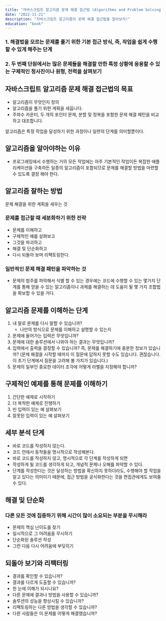 ```yaml
---
title: "자바스크립트 알고리즘 문제 해결 접근법 (Algorithms and Problem Solving Patterns)"
date: "2022-11-21"
description: "자바스크립트 알고리즘의 문제 해결 접근법을 알아보자!"
education: "book"
---
```


### 1. 해결법을 모르는 문제를 풀기 위한 기본 접근 방식, 즉, 작업을 쉽게 수행 할 수 있게 해주는 단계

### 2. 두 번째 단원에서는 많은 문제들을 해결할 만한 특정 상황에 응용할 수 있는 구체적인 청사진이나 원형, 전력을 살펴보기

## 자바스크립트 알고리즘 문제 해결 접근법의 목표

- 알고리즘이 무엇인지 정의
- 알고리즘을 풀기 위한 계획을 세웁니다.
- 주파수 카운터, 두 개의 포인터 문제, 분할 및 정복을 포함한 문제 해결 패턴을 비교하고 대조합니다.

알고리즘은 특정 작업을 달성하기 위한 과정이나 일련의 단계를 의미할뿐이다.

## 알고리즘을 알아야하는 이유

- 프로그래밍에서 수행하는 거의 모든 작업에는 아주 기본적인 작업이든 복잡한 애플리케이션을 구축하든 일종의 알고리즘이 포함되므로 문제를 해결할 방법을 마련할 수 있도록 결정 해야 한다.

## 알고리즘 잘하는 방법

문제 해결을 위한 계획을 세우는 것

### 문제를 접근할 때 세분화하기 위한 전략

- 문제를 이해하고
- 구체적인 예를 살펴보고
- 그것을 파괴하고
- 해결 및 단순화하고
- 다시 되돌아 보며 리팩토링한다.

### 일반적인 문제 해결 패턴을 파악하는 것

- 문제의 범주를 파악해서 식별 할 수 있는 경우에는 코드에 수행할 수 있는 몇가지 단계를 통해 얻을 수 있는 알고리즘이나 과제를 해결하는 데 도움이 될 몇 가지 조합법을 확보할 수 있을 거다.

## 알고리즘 문제를 이해하는 단계

1. 내 말로 문제를 다시 말할 수 있습니까?
   - 나만의 방식으로 문제를 이해하고 설명할 수 있는지
2. 문제에 들어가는 입력은 무엇입니까?
3. 문제에 대한 솔루션에서 나와야 하는 결과는 무엇입니까?
4. 입력에서 출력을 결정할 수 있습니까? 즉, 문제를 해결하기에 충분한 정보가 있습니까? (문제 해결을 시작할 때까지 이 질문에 답하지 못할 수도 있습니다. 괜찮습니다. 이 초기 단계에서 질문을 고려해 볼 가치가 있습니다.)
5. 문제의 일부인 중요한 데이터 조각에 어떻게 라벨을 지정해야 합니까?

## 구제적인 예제를 통해 문제를 이해하기

1. 간단한 예제로 시작하기
2. 더 복작한 예제로 진행하기
3. 빈 입력이 있는 예 살펴보기
4. 잘못된 입력이 있는 예 살펴보기

## 세부 분석 단계

- 바로 코드를 작성하지 않는다.
- 코드 안에서 동작들을 명시적으로 작성해본다.
- 바로 코드를 작성하지 않고, 명시적으로 각 단계를 작성하게 되면
- 작성하게 될 코드를 생각하게 되고, 개념적 문제나 오해를 파악할 수 있다.
- 단계를 작성한다는 것은 달성하는 방법을 확신하지 못하더라도, 수행해야 할 작업을 알고 있다는 의미이기 때문에, 접근 방법을 공식화한다는 것을 면접관에게도 보여줄 수 있다.

## 해결 및 단순화

### 다른 모든 것애 집중하기 위해 시간이 많이 소요되는 부분을 무시해라

- 문제의 핵심 난이도를 찾기
- 일시적으로 그 어려움을 무시하기
- 단순화된 솔루션 작성
- 그런 다음 다시 어려움에 부딪히기

## 되돌아 보기와 리팩터링

- 결과를 확인할 수 있습니까?
- 결과를 다르게 도출할 수 있습니까?
- 한 눈에 이해가 되시나요?
- 다른 문제에 결과나 방법을 사용할 수 있습니까?
- 솔루션의 성능을 향상시킬 수 있습니까?
- 리팩토링하는 다른 방법을 생각할 수 있습니까?
- 다른 사람들은 이 문제를 어떻게 해결했습니까?
